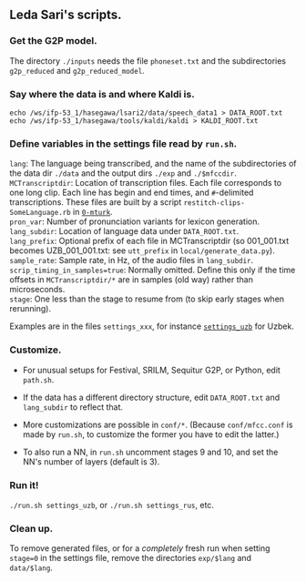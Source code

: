 ## Leda Sari's scripts.

### Get the G2P model.
The directory `./inputs` needs the file `phoneset.txt` and the subdirectories `g2p_reduced` and `g2p_reduced_model`.

### Say where the data is and where Kaldi is.
```
echo /ws/ifp-53_1/hasegawa/lsari2/data/speech_data1 > DATA_ROOT.txt
echo /ws/ifp-53_1/hasegawa/tools/kaldi/kaldi > KALDI_ROOT.txt
```

### Define variables in the settings file read by `run.sh`.

`lang`: The language being transcribed, and the name of the subdirectories
of the data dir `./data` and the output dirs `./exp` and `./$mfccdir`.  
`MCTranscriptdir`: Location of transcription files. Each file corresponds to one long clip. Each line has begin and end times, and `#`-delimited transcriptions.  These files are built by a script `restitch-clips-SomeLanguage.rb` in [`0-mturk`](../0-mturk).  
`pron_var`: Number of pronunciation variants for lexicon generation.  
`lang_subdir`: Location of language data under `DATA_ROOT.txt`.  
`lang_prefix`: Optional prefix of each file in MCTranscriptdir (so 001_001.txt becomes UZB_001_001.txt: see `utt_prefix` in `local/generate_data.py`).  
`sample_rate`: Sample rate, in Hz, of the audio files in `lang_subdir`.  
`scrip_timing_in_samples=true`: Normally omitted.  Define this only if the time offsets in `MCTranscriptdir/*` are in samples (old way) rather than microseconds.  
`stage`: One less than the stage to resume from (to skip early stages when rerunning).  

Examples are in the files `settings_xxx`, for instance [`settings_uzb`](./settings_uzb) for Uzbek.

### Customize.

- For unusual setups for Festival, SRILM, Sequitur G2P, or Python, edit `path.sh`.

- If the data has a different directory structure, edit `DATA_ROOT.txt` and `lang_subdir` to reflect that.

- More customizations are possible in `conf/*`.  (Because `conf/mfcc.conf` is made by `run.sh`, to customize
the former you have to edit the latter.)

- To also run a NN, in `run.sh` uncomment stages 9 and 10, and set the NN's number of layers (default is 3).

### Run it!

`./run.sh settings_uzb`, or `./run.sh settings_rus`, etc.

### Clean up.

To remove generated files, or for a *completely* fresh run when setting `stage=0` in the settings file, remove the directories `exp/$lang` and `data/$lang`.
